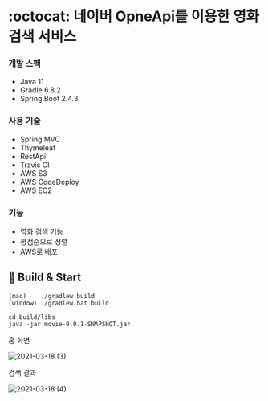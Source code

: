 # :octocat: 네이버 OpneApi를 이용한 영화 검색 서비스

### 개발 스펙
* Java 11
* Gradle 6.8.2
* Spring Boot 2.4.3

### 사용 기술
* Spring MVC
* Thymeleaf
* RestApi
* Travis CI
* AWS S3
* AWS CodeDeploy
* AWS EC2

### 기능
* 영화 검색 기능
* 평점순으로 정렬
* AWS로 배포

## 🔖 Build & Start
```
(mac)    ./gradlew build
(window) ./gradlew.bat build

cd build/libs
java -jar movie-0.0.1-SNAPSHOT.jar
```



홈 화면

![2021-03-18 (3)](https://user-images.githubusercontent.com/64251594/111581142-15ab7a80-87fc-11eb-910d-c9e640e15c9e.png)


검색 결과

![2021-03-18 (4)](https://user-images.githubusercontent.com/64251594/111583875-691fc780-8800-11eb-86e0-e468172a7a7e.png)

